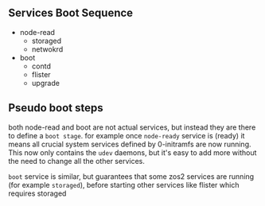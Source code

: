 
## Services Boot Sequence
- node-read
  - storaged
  - netwokrd
- boot
  - contd
  - flister
  - upgrade

## Pseudo boot steps
both node-read and boot are not actual services, but instead they are there to define a `boot stage`. for example once `node-ready` service is (ready) it means all crucial system services defined by 0-initramfs are now running. This now only contains the `udev` daemons, but it's easy to add more without the need to change all the other services.

`boot` service is similar, but guarantees that some zos2 services are running (for example `storaged`), before starting other services like flister which requires storaged
